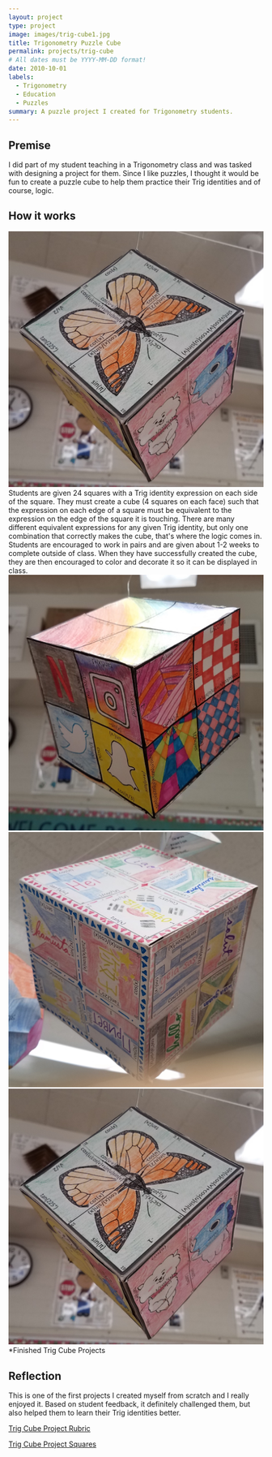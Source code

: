 ```yaml
---
layout: project
type: project
image: images/trig-cube1.jpg
title: Trigonometry Puzzle Cube
permalink: projects/trig-cube
# All dates must be YYYY-MM-DD format!
date: 2010-10-01
labels:
  - Trigonometry
  - Education
  - Puzzles
summary: A puzzle project I created for Trigonometry students.
---
```


## Premise
I did part of my student teaching in a Trigonometry class and was tasked with designing a project for them.  Since I like puzzles, I thought it would be fun to create a puzzle cube to help them practice their Trig identities and of course, logic.


## How it works
<img class="ui medium left rounded floated image" src="../images/trig-cube1.jpg">
Students are given 24 squares with a Trig identity expression on each side of the square.  They must create a cube (4 squares on each face) such that the expression on each edge of a square must be equivalent to the expression on the edge of the square it is touching.  There are many different equivalent expressions for any given Trig identity, but only one combination that correctly makes the cube, that's where the logic comes in.
Students are encouraged to work in pairs and are given about 1-2 weeks to complete outside of class.
When they have successfully created the cube, they are then encouraged to color and decorate it so it can be displayed in class.

<div class="ui small rounded images">
  <img class="ui image" src="../images/trig-cube2.jpg">
  <img class="ui image" src="../images/trig-cube3.jpg">
  <img class="ui image" src="../images/trig-cube1.jpg">
</div>
*Finished Trig Cube Projects

## Reflection
This is one of the first projects I created myself from scratch and I really enjoyed it.  Based on student feedback, it definitely challenged them, but also helped them to learn their Trig identities better.

[Trig Cube Project Rubric](../files/trig-cube-rubric.pdf "Project PDF")

[Trig Cube Project Squares](../files/trig-cube-squares.pdf "Project PDF")

